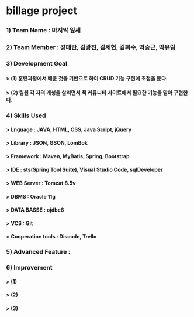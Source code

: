 # billage project

### 1) Team Name : 마지막 잎새

### 2) Team Member : 강매란, 김광진, 김세헌, 김휘수, 박승근, 박유림

### 3) Development Goal
#### > (1) 훈련과정에서 배운 것을 기반으로 하여 CRUD 기능 구현에 초점을 둔다.
#### > (2) 팀원 각 자의 개성을 살리면서 책 커뮤니티 사이트에서 필요한 기능을 맡아 구현한다.

### 4) Skills Used
#### > Lnguage : JAVA, HTML, CSS, Java Script, jQuery
#### > Library : JSON, GSON, LomBok
#### > Framework : Maven, MyBatis, Spring, Bootstrap
#### > IDE : sts(Spring Tool Suite), Visual Studio Code, sqlDeveloper
#### > WEB Server : Tomcat 8.5v
#### > DBMS : Oracle 11g
#### > DATA BASSE : ojdbc6
#### > VCS : Git
#### > Cooperation tools : Discode, Trello

### 5) Advanced Feature : 

### 6) Improvement
#### > (1)
#### > (2)
#### > (3)
